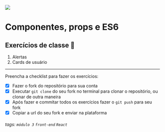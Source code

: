 ![](https://i.imgur.com/xG74tOh.png)

# Componentes, props e ES6

## Exercícios de classe 🏫
1. Alertas
2. Cards de usuário

---

Preencha a checklist para fazer os exercícios:

-   [x] Fazer o fork do repositório para sua conta
-   [x] Executar `git clone` do seu fork no terminal para clonar o repositório, ou clonar de outra maneira
-   [x] Após fazer e commitar todos os exercícios fazer o `git push` para seu fork
-   [x] Copiar a url do seu fork e enviar na plataforma

###### tags: `módulo 3` `front-end` `React`


